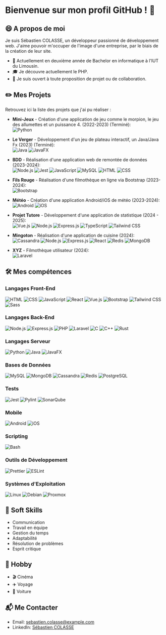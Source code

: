 # Bienvenue sur mon profil GitHub ! 👋

## 😄 A propos de moi

Je suis Sébastien COLASSE, un développeur passionné de développement web. J'aime pouvoir m'occuper de l'image d'une entreprise, par le biais de la création de leur site.

- 📖 Actuellement en deuxième année de Bachelor en informatique à l'IUT du Limousin.
- 🎓 Je découvre actuellement le PHP.
- 🏢 Je suis ouvert à toute proposition de projet ou de collaboration.

## ✏️ Mes Projets

Retrouvez ici la liste des projets que j'ai pu réaliser :

- **Mini-Jeux** - Création d'une application de jeu comme le morpion, le jeu des allumettes et un puissance 4. (2022-2023) (Terminé):  
  ![Python](https://img.shields.io/badge/Python-3776AB?style=flat&logo=python&logoColor=white)

- **Le Verger** - Développement d'un jeu de plateau interactif, un Java/Java Fx (2023) (Terminé):  
  ![Java](https://img.shields.io/badge/Java-007396?style=flat&logo=java&logoColor=white) ![JavaFX](https://img.shields.io/badge/JavaFX-007396?style=flat&logo=java&logoColor=white)

- **BDD** - Réalisation d'une application web de remontée de données (2023-2024):  
  ![Node.js](https://img.shields.io/badge/Node.js-215732?logo=node.js&logoColor=white) ![Jest](https://img.shields.io/badge/Jest-C21325?style=flat&logo=jest&logoColor=white) ![JavaScript](https://img.shields.io/badge/JavaScript-F7DF1E?style=flat&logo=javascript&logoColor=black) ![MySQL](https://img.shields.io/badge/MySQL-4479A1?style=flat&logo=mysql&logoColor=white) ![HTML](https://img.shields.io/badge/HTML5-E34F26?style=flat&logo=html5&logoColor=white) ![CSS](https://img.shields.io/badge/CSS3-1572B6?style=flat&logo=css3&logoColor=white)

- **Fils Rouge** - Réalisation d'une filmothèque en ligne via Bootstrap (2023-2024):  
  ![Bootstrap](https://img.shields.io/badge/Bootstrap-563D7C?style=flat&logo=bootstrap&logoColor=white)

- **Météo** - Création d'une application Android/iOS de météo (2023-2024):  
  ![Android](https://img.shields.io/badge/Android-3DDC84?style=flat&logo=android&logoColor=white) ![iOS](https://img.shields.io/badge/iOS-000000?style=flat&logo=ios&logoColor=white)

- **Projet Tutore** - Développement d'une application de statistique (2024 - 2025):  
  ![Vue.js](https://img.shields.io/badge/Vue.js-4FC08D?style=flat&logo=vue.js&logoColor=white) ![Node.js](https://img.shields.io/badge/Node.js-215732?logo=node.js&logoColor=white) ![Express.js](https://img.shields.io/badge/Express.js-000000?style=flat&logo=express&logoColor=white) ![TypeScript](https://img.shields.io/badge/TypeScript-007ACC?style=flat&logo=typescript&logoColor=white) ![Tailwind CSS](https://img.shields.io/badge/Tailwind_CSS-38B2AC?style=flat&logo=tailwind-css&logoColor=white)

- **Mingoton** - Réalisation d'une application de cuisine (2024):  
  ![Cassandra](https://img.shields.io/badge/Cassandra-1287B1?style=flat&logo=apache-cassandra&logoColor=white) ![Node.js](https://img.shields.io/badge/Node.js-215732?logo=node.js&logoColor=white) ![Express.js](https://img.shields.io/badge/Express.js-000000?style=flat&logo=express&logoColor=white) ![React](https://img.shields.io/badge/React-61DAFB?style=flat&logo=react&logoColor=black) ![Redis](https://img.shields.io/badge/Redis-DC382D?style=flat&logo=redis&logoColor=white) ![MongoDB](https://img.shields.io/badge/MongoDB-47A248?style=flat&logo=mongodb&logoColor=white)

- **XYZ** - Filmothèque utilisateur (2024):  
  ![Laravel](https://img.shields.io/badge/Laravel-FF2D20?style=flat&logo=laravel&logoColor=white)

## 🛠️ Mes compétences

### Langages Front-End

![HTML](https://img.shields.io/badge/HTML5-E34F26?style=flat&logo=html5&logoColor=white) ![CSS](https://img.shields.io/badge/CSS3-1572B6?style=flat&logo=css3&logoColor=white) ![JavaScript](https://img.shields.io/badge/JavaScript-F7DF1E?style=flat&logo=javascript&logoColor=black) ![React](https://img.shields.io/badge/React-61DAFB?style=flat&logo=react&logoColor=black) ![Vue.js](https://img.shields.io/badge/Vue.js-4FC08D?style=flat&logo=vue.js&logoColor=white) ![Bootstrap](https://img.shields.io/badge/Bootstrap-563D7C?style=flat&logo=bootstrap&logoColor=white) ![Tailwind CSS](https://img.shields.io/badge/Tailwind_CSS-38B2AC?style=flat&logo=tailwind-css&logoColor=white) ![Sass](https://img.shields.io/badge/Sass-CC6699?style=flat&logo=sass&logoColor=white)

### Langages Back-End

![Node.js](https://img.shields.io/badge/Node.js-215732?logo=node.js&logoColor=white) ![Express.js](https://img.shields.io/badge/Express.js-000000?style=flat&logo=express&logoColor=white) ![PHP](https://img.shields.io/badge/PHP-777BB4?style=flat&logo=php&logoColor=white) ![Laravel](https://img.shields.io/badge/Laravel-FF2D20?style=flat&logo=laravel&logoColor=white) ![C](https://img.shields.io/badge/C-00599C?style=flat&logo=c&logoColor=white) ![C++](https://img.shields.io/badge/C++-00599C?style=flat&logo=c%2B%2B&logoColor=white) ![Rust](https://img.shields.io/badge/Rust-000000?style=flat&logo=rust&logoColor=white)

### Langages Serveur

![Python](https://img.shields.io/badge/Python-3776AB?style=flat&logo=python&logoColor=white) ![Java](https://img.shields.io/badge/Java-007396?style=flat&logo=java&logoColor=white) ![JavaFX](https://img.shields.io/badge/JavaFX-007396?style=flat&logo=java&logoColor=white)

### Bases de Données

![MySQL](https://img.shields.io/badge/MySQL-4479A1?style=flat&logo=mysql&logoColor=white) ![MongoDB](https://img.shields.io/badge/MongoDB-47A248?style=flat&logo=mongodb&logoColor=white) ![Cassandra](https://img.shields.io/badge/Cassandra-1287B1?style=flat&logo=apache-cassandra&logoColor=white) ![Redis](https://img.shields.io/badge/Redis-DC382D?style=flat&logo=redis&logoColor=white) ![PostgreSQL](https://img.shields.io/badge/PostgreSQL-336791?style=flat&logo=postgresql&logoColor=white)

### Tests

![Jest](https://img.shields.io/badge/Jest-C21325?style=flat&logo=jest&logoColor=white) ![Pylint](https://img.shields.io/badge/Pylint-4B8BBE?style=flat&logo=python&logoColor=white) ![SonarQube](https://img.shields.io/badge/SonarQube-4E9BCD?style=flat&logo=sonarqube&logoColor=white)

### Mobile

![Android](https://img.shields.io/badge/Android-3DDC84?style=flat&logo=android&logoColor=white) ![iOS](https://img.shields.io/badge/iOS-000000?style=flat&logo=ios&logoColor=white)

### Scripting

![Bash](https://img.shields.io/badge/Bash-4EAA25?style=flat&logo=gnu-bash&logoColor=white)

### Outils de Développement

![Prettier](https://img.shields.io/badge/Prettier-F7B93E?style=flat&logo=prettier&logoColor=white) ![ESLint](https://img.shields.io/badge/ESLint-4B32C3?style=flat&logo=eslint&logoColor=white)

### Systèmes d'Exploitation

![Linux](https://img.shields.io/badge/Linux-FCC624?style=flat&logo=linux&logoColor=black) ![Debian](https://img.shields.io/badge/Debian-A81D33?style=flat&logo=debian&logoColor=white) ![Proxmox](https://img.shields.io/badge/Proxmox-E57000?style=flat&logo=proxmox&logoColor=white)

## 💁 Soft Skills

- Communication
- Travail en équipe
- Gestion du temps
- Adaptabilité
- Résolution de problèmes
- Esprit critique

## 🎨 Hobby

- 🎬 Cinéma
- ✈️ Voyage
- 🚗 Voiture

## 📬 Me Contacter

- Email: [sebastien.colasse@example.com](mailto:sebastien.colasse@etu.unilim.fr)
- LinkedIn: [Sébastien COLASSE](https://www.linkedin.com/in/s%C3%A9bastien-colasse-349942276/)
